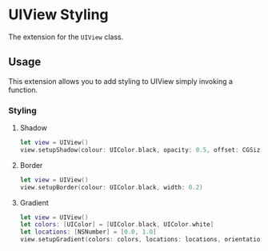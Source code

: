 # UIView Styling
 The extension for the `UIView` class.

## Usage

This extension allows you to add styling to UIView simply invoking a function.

### Styling

1. Shadow
    ```Swift
    let view = UIView()
    view.setupShadow(colour: UIColor.black, opacity: 0.5, offset: CGSize.zero, radius: 8)
    ```

1. Border
    ```Swift
    let view = UIView()
    view.setupBorder(colour: UIColor.black, width: 0.2)
    ```

1. Gradient
    ```Swift
    let view = UIView()
    let colors: [UIColor] = [UIColor.black, UIColor.white]
    let locations: [NSNumber] = [0.0, 1.0]
    view.setupGradient(colors: colors, locations: locations, orientation: .vertical)
    ```
